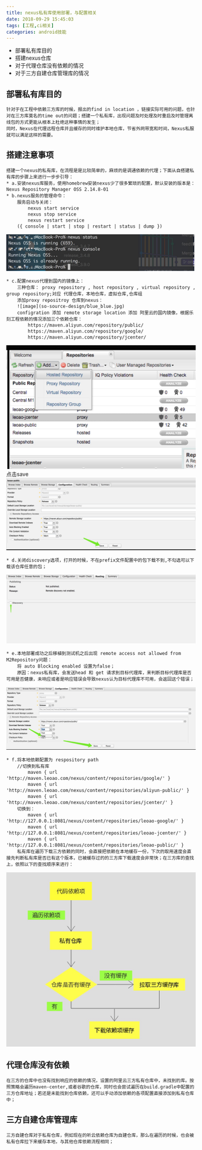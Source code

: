 ```yaml
---
title: nexus私有库使用部署，与配置相关
date: 2018-09-29 15:45:03
tags: [工程,ci相关]
categories: android技能
---
```

* 部署私有库目的
* 搭建nexus仓库
* 对于代理仓库没有依赖的情况
* 对于三方自建仓库管理库的情况

<!-- more -->
##  部署私有库目的  ## 
```
针对于在工程中依赖三方库的时候，报出的find in location ，链接实际可用的问题，也针对在三方库莫名的time out的问题；搭建一个私有库，出现问题及时处理及时重启及时管理离线包的方式更能从根本上杜绝这种事情的发生；
同时，Nexus在代理远程仓库并且缓存的同时维护本地仓库，节省外网带宽和时间，Nexus私服就可以满足这样的需要。
```
## 搭建注意事项 ##
	搭建一个nexus的私有库，在流程是是比较简单的，麻烦的是调通依赖的代理；下面从自搭建私有库的步骤上来进行一步步引导：
	* a.安装nexus库服务，使用homebrew安装nexus少了很多繁琐的配置，默认安装的版本是：Nexus Repository Manager OSS 2.14.8-01
	* b.nexus服务的管理命令：
		服务启动与关闭：
			nexus start service
			nexus stop service
			nexus restart service
		({ console | start | stop | restart | status | dump })

![image](https://raw.githubusercontent.com/Begin-With-Start/begin-with-start.github.io/hexo/source/images/nexus_setup.jpg)

	* c.配置nexus代理到国内的镜像上：
		三种仓库： proxy repository , host repository , virtual repository , group repository;对应 代理仓库，本地仓库，虚拟仓库,仓库组
		添加proxy repositroy 仓库到nexus：
		![image](so-source-design/blue_blue.jpg)
		configration 添加 remote storage location 添加 阿里云的国内镜像，根据乐刻工程依赖的情况添加三个依赖仓库：
			https://maven.aliyun.com/repository/public/
			https://maven.aliyun.com/repository/google/
			https://maven.aliyun.com/repository/jcenter/


![image](https://raw.githubusercontent.com/Begin-With-Start/begin-with-start.github.io/hexo/source/images/add_proxy_repository.jpg)
		点击save
![image](https://raw.githubusercontent.com/Begin-With-Start/begin-with-start.github.io/hexo/source/images/nexus_save_step.jpg)

	* d.关闭discovery选项，打开的时候，不在prefix文件配置中的包下载不到,不勾选可以下载该仓库任意的包；

![image](https://raw.githubusercontent.com/Begin-With-Start/begin-with-start.github.io/hexo/source/images/nexus_discory_close.jpg)

	* e.本地部署成功之后移植到测试机之后出现 remote access not allowed from M2Repository问题：
		将 auto Blocking enabled 设置为false；
		原因：nexus私有库，会发送head 和 get 请求到目标代理库，来判断目标代理库是否可用是否健康，未响应或者是响应错误会导致nexus认为目标代理库不可用，会返回这个错误；

![image](https://raw.githubusercontent.com/Begin-With-Start/begin-with-start.github.io/hexo/source/images/nexus_auto_blocking_enable_m2_responsitory.jpg)

	* f.将本地依赖配置为 respository path 
		//切换到私有库
	        maven { url 'http://maven.leoao.com/nexus/content/repositories/google/' }
	        maven { url 'http://maven.leoao.com/nexus/content/repositories/aliyun-public/' }
	        maven { url 'http://maven.leoao.com/nexus/content/repositories/jcenter/' }
        切换到：
	        maven { url 'http://127.0.0.1:8081/nexus/content/repositories/leoao-google/' }
	        maven { url 'http://127.0.0.1:8081/nexus/content/repositories/leoao-jcenter/' }
	        maven { url 'http://127.0.0.1:8081/nexus/content/repositories/leoao-public/' }
	    私有库在遍历下载三方依赖的同时，会直接把依赖在本地缓存一份，下次的取用速度会直接先判断私有库是否已有这个版本，已被缓存过的的三方库下载速度会非常快；在三方库的查找上，依照以下的查找顺序来进行：
	    
![image](https://raw.githubusercontent.com/Begin-With-Start/begin-with-start.github.io/hexo/source/images/nexus_achitecture.jpg)

## 代理仓库没有依赖 ##
	在三方的仓库中也没有找到响应的依赖的情况，设置的阿里云三方私有仓库中，未找到的库。按照策略会遍历maven-center,或者谷歌的仓库，同时也会尝试遍历在build.gradle中配置的三方仓库地址；若还是未能找到仓库依赖，还可以手动添加依赖的各项配置直接添加到私有仓库中；

## 三方自建仓库管理库 ##
	三方自建仓库对于私有仓库，例如现在的听云依赖仓库为自建仓库，那么在遍历的时候，也会被私有仓库拉下来缓存本地，与其他仓库依赖流程相同；









